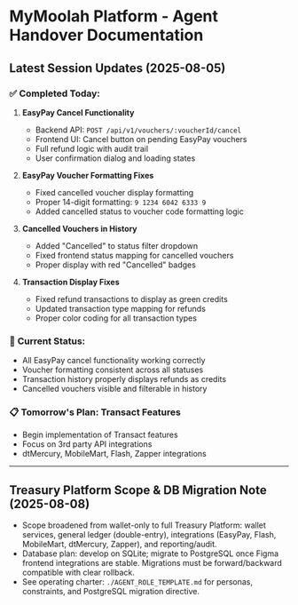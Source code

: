 # MyMoolah Platform - Agent Handover Documentation

## Latest Session Updates (2025-08-05)

### ✅ **Completed Today:**
1. **EasyPay Cancel Functionality**
   - Backend API: `POST /api/v1/vouchers/:voucherId/cancel`
   - Frontend UI: Cancel button on pending EasyPay vouchers
   - Full refund logic with audit trail
   - User confirmation dialog and loading states

2. **EasyPay Voucher Formatting Fixes**
   - Fixed cancelled voucher display formatting
   - Proper 14-digit formatting: `9 1234 6042 6333 9`
   - Added cancelled status to voucher code formatting logic

3. **Cancelled Vouchers in History**
   - Added "Cancelled" to status filter dropdown
   - Fixed frontend status mapping for cancelled vouchers
   - Proper display with red "Cancelled" badges

4. **Transaction Display Fixes**
   - Fixed refund transactions to display as green credits
   - Updated transaction type mapping for refunds
   - Proper color coding for all transaction types

### 🔄 **Current Status:**
- All EasyPay cancel functionality working correctly
- Voucher formatting consistent across all statuses
- Transaction history properly displays refunds as credits
- Cancelled vouchers visible and filterable in history

### 📋 **Tomorrow's Plan: Transact Features**
- Begin implementation of Transact features
- Focus on 3rd party API integrations
- dtMercury, MobileMart, Flash, Zapper integrations 

---

## Treasury Platform Scope & DB Migration Note (2025-08-08)
- Scope broadened from wallet-only to full Treasury Platform: wallet services, general ledger (double-entry), integrations (EasyPay, Flash, MobileMart, dtMercury, Zapper), and reporting/audit.
- Database plan: develop on SQLite; migrate to PostgreSQL once Figma frontend integrations are stable. Migrations must be forward/backward compatible with clear rollback.
- See operating charter: `./AGENT_ROLE_TEMPLATE.md` for personas, constraints, and PostgreSQL migration directive. 